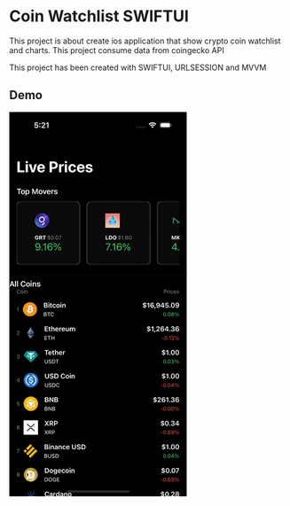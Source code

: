 
# Coin Watchlist SWIFTUI

This project is about create ios application that show crypto coin watchlist and charts. This project consume data from coingecko API

This project has been created with SWIFTUI, URLSESSION and MVVM



## Demo

![](https://github.com/devileya/CoinSwiftUI/blob/main/demo_app.gif)

